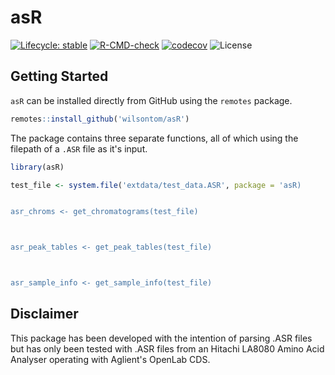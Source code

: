 # asR

[![Lifecycle: stable](https://img.shields.io/badge/lifecycle-stable-brightgreen.svg)](https://lifecycle.r-lib.org/articles/stages.html#stable) [![R-CMD-check](https://github.com/wilsontom/asR/actions/workflows/R-CMD-check.yaml/badge.svg)](https://github.com/wilsontom/asR/actions/workflows/R-CMD-check.yaml) [![codecov](https://codecov.io/gh/wilsontom/asR/branch/main/graph/badge.svg?token=W7hZhHcwPp)](https://codecov.io/gh/wilsontom/asR) ![License](https://img.shields.io/badge/license-GNU%20GPL%20v3.0-blue.svg "GNU GPL v3.0")


## Getting Started

`asR` can be installed directly from GitHub using the `remotes` package. 

```r
remotes::install_github('wilsontom/asR')
```

The package contains three separate functions, all of which using the filepath of a `.ASR` file as it's input.

```r
library(asR)

test_file <- system.file('extdata/test_data.ASR', package = 'asR)


asr_chroms <- get_chromatograms(test_file)



asr_peak_tables <- get_peak_tables(test_file)



asr_sample_info <- get_sample_info(test_file)


```

## Disclaimer

This package has been developed with the intention of parsing .ASR files but has only been tested with .ASR files from an Hitachi LA8080 Amino Acid Analyser operating with Aglient's OpenLab CDS.